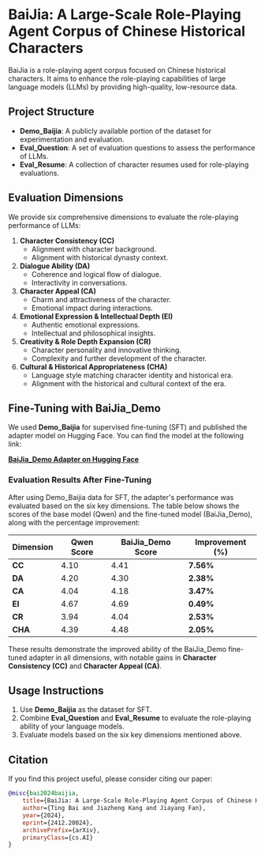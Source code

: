 # BaiJia: A Large-Scale Role-Playing Agent Corpus of Chinese Historical Characters

BaiJia is a role-playing agent corpus focused on Chinese historical characters. It aims to enhance the role-playing capabilities of large language models (LLMs) by providing high-quality, low-resource data.

## Project Structure

- **Demo_Baijia**: A publicly available portion of the dataset for experimentation and evaluation.
- **Eval_Question**: A set of evaluation questions to assess the performance of LLMs.
- **Eval_Resume**: A collection of character resumes used for role-playing evaluations.

## Evaluation Dimensions

We provide six comprehensive dimensions to evaluate the role-playing performance of LLMs:

1. **Character Consistency (CC)**  
   - Alignment with character background.
   - Alignment with historical dynasty context.
2. **Dialogue Ability (DA)**  
   - Coherence and logical flow of dialogue.  
   - Interactivity in conversations.
3. **Character Appeal (CA)**  
   - Charm and attractiveness of the character.  
   - Emotional impact during interactions.
4. **Emotional Expression & Intellectual Depth (EI)**  
   - Authentic emotional expressions.  
   - Intellectual and philosophical insights.
5. **Creativity & Role Depth Expansion (CR)**  
   - Character personality and innovative thinking.  
   - Complexity and further development of the character.
6. **Cultural & Historical Appropriateness (CHA)**  
   - Language style matching character identity and historical era.  
   - Alignment with the historical and cultural context of the era.

## Fine-Tuning with BaiJia_Demo

We used **Demo_Baijia** for supervised fine-tuning (SFT) and published the adapter model on Hugging Face. You can find the model at the following link:

**[BaiJia_Demo Adapter on Hugging Face](https://huggingface.co/datasets/Jiazhengg/BaiJia_Demo/tree/main)**

### Evaluation Results After Fine-Tuning

After using Demo_Baijia data for SFT, the adapter's performance was evaluated based on the six key dimensions. The table below shows the scores of the base model (Qwen) and the fine-tuned model (BaiJia_Demo), along with the percentage improvement:

| Dimension | Qwen Score | BaiJia_Demo Score | Improvement (%) |
|-----------|------------|-------------------|-----------------|
| **CC**    | 4.10       | 4.41              | **7.56%**       |
| **DA**    | 4.20       | 4.30              | **2.38%**       |
| **CA**    | 4.04       | 4.18              | **3.47%**       |
| **EI**    | 4.67       | 4.69              | **0.49%**       |
| **CR**    | 3.94       | 4.04              | **2.53%**       |
| **CHA**   | 4.39       | 4.48              | **2.05%**       |

These results demonstrate the improved ability of the BaiJia_Demo fine-tuned adapter in all dimensions, with notable gains in **Character Consistency (CC)** and **Character Appeal (CA)**.

## Usage Instructions

1. Use **Demo_Baijia** as the dataset for SFT.
2. Combine **Eval_Question** and **Eval_Resume** to evaluate the role-playing ability of your language models.
3. Evaluate models based on the six key dimensions mentioned above.
## Citation

If you find this project useful, please consider citing our paper:

```bibtex
@misc{bai2024baijia,
    title={BaiJia: A Large-Scale Role-Playing Agent Corpus of Chinese Historical Characters},
    author={Ting Bai and Jiazheng Kang and Jiayang Fan},
    year={2024},
    eprint={2412.20024},
    archivePrefix={arXiv},
    primaryClass={cs.AI}
}
